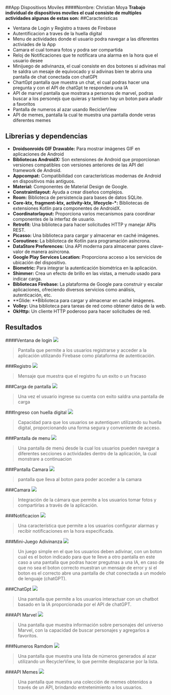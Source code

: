 ##App Dispositivos Moviles
####Nombre: Christian Moya
**Trabajo individual de dispositivos moviles el cual consiste de multiples actividades algunas de estas son:**
##Caracteristicas
- Ventana de Login y Registro a traves de Firebase
- Autentificacion a traves de la huella digital
- Menu de actividades donde el usuario podra navegar a las diferentes activiades de la App
- Camara el cual tomara fotos y podra ser compartida
- Reloj de Notificaciones que te notificara una alarma en la hora que el usuario desee
- Minijuego de adivinanza, el cual consiste en dos botones si adivinas mal te saldra un mesaje de equivocado y si adivinas bien te abrira una pantalla de chat conectada con chatGPt
- ChartGpt pantalla que muestra un chat, el cual podras hacer una pregunta y con el API de chatGpt te respondera una IA
- API de marvel pantalla que mostrara a personas de marvel, podras buscar a los personejs que quieras y tambien hay un boton para añadir a favoritos
- Pantalla de numeros al azar usando ReciclerView
- API de memes, pantalla la cual te muestra una pantalla donde veras diferentes memes
## Librerias y dependencias
- **Droidsonroids GIF Drawable:** Para mostrar imágenes GIF en aplicaciones de Android
- **Bibliotecas AndroidX:** Son extensiones de Android que proporcionan versiones compatibles con versiones anteriores de las API del framework de Android.
- **Appcompat:** Compatibilidad con características modernas de Android en dispositivos más antiguos.
- **Material:** Componentes de Material Design de Google.
- **Constraintlayout:** Ayuda a crear diseños complejos.
- **Room:** Biblioteca de persistencia para bases de datos SQLite.
- **Core-ktx, fragment-ktx, activity-ktx, lifecycle-*:** Bibliotecas de extensiones Kotlin para componentes de AndroidX.
- **Coordinatorlayout:** Proporciona varios mecanismos para coordinar componentes de la interfaz de usuario.
- **Retrofit:** Una biblioteca para hacer solicitudes HTTP y manejar APIs REST.
- **Picasso:** Una biblioteca para cargar y almacenar en caché imágenes.
- **Coroutines:** La biblioteca de Kotlin para programación asíncrona.
- **DataStore Preferences:** Una API moderna para almacenar pares clave-valor de manera asíncrona.
- **Google Play Services Location:** Proporciona acceso a los servicios de ubicación del dispositivo.
- **Biometric:** Para integrar la autenticación biométrica en la aplicación.
- **Shimmer:** Crea un efecto de brillo en las vistas, a menudo usado para indicar carga.
- **Bibliotecas Firebase:** La plataforma de Google para construir y escalar aplicaciones, ofreciendo diversos servicios como análisis, autenticación, etc.
- **Glide: **Biblioteca para cargar y almacenar en caché imágenes.
- **Volley:** Una biblioteca para tareas de red como obtener datos de la web.
- **OkHttp:** Un cliente HTTP poderoso para hacer solicitudes de red.
## Resultados
####Ventana de login
![](https://i.postimg.cc/Kj7kDdHz/image001.png)
>Pantalla que permite a los usuarios registrarse y acceder a la aplicación utilizando Firebase como plataforma de autenticación.

###Registro
![](https://i.postimg.cc/Ghrsmm4s/image003.png)
>Mensaje que muestra que el registro fu un exito o un fracaso

###Carga de pantalla
![](https://i.postimg.cc/8kL6G6zS/image005.png)
>Una vez el usuario ingrese su cuenta con exito saldra una pantalla de carga

###Ingreso con huella digital
![](https://i.postimg.cc/9FpwRH9g/image007.png)
>Capacidad para que los usuarios se autentiquen utilizando su huella digital, proporcionando una forma segura y conveniente de acceso.

###Pantalla de menu
![](https://i.postimg.cc/5y8vkH6f/image009.png)
>Una pantalla de menú desde la cual los usuarios pueden navegar a diferentes secciones o actividades dentro de la aplicación, la cual monstrare a continuacion

###Pantalla Camara
![](https://i.postimg.cc/BvtFf7XY/image011.png)
>pantalla que lleva al boton para poder acceder a la camara

###Camara
![](https://i.postimg.cc/k5ZbJNSn/image013.png)
>Integración de la cámara que permite a los usuarios tomar fotos y compartirlas a través de la aplicación.

###Notificacion
![](https://i.postimg.cc/XN5wvPxt/image015.png)
>Una característica que permite a los usuarios configurar alarmas y recibir notificaciones en la hora especificada.

###Mini-Juego Adivinanza
![](https://i.postimg.cc/ZKFp8yGc/image017.png)
>Un juego simple en el que los usuarios deben adivinar, con un boton cual es el boton indicado para que te lleve a otro pantalla en este caso a una pantalla que podras hacer pregutnas a una IA, en caso de que no sea el boton correcto muestran un mensaje de error y si el boton es el correcto abre una pantalla de chat conectada a un modelo de lenguaje (chatGPT).

###ChatGpt
![](https://i.postimg.cc/BQG2PCVb/image019.png)
>Una pantalla que permite a los usuarios interactuar con un chatbot basado en la IA proporcionada por el API de chatGPT.

###API Marvel
![](https://i.postimg.cc/FzXkc9G8/image021.png)
>Una pantalla que muestra información sobre personajes del universo Marvel, con la capacidad de buscar personajes y agregarlos a favoritos.

###Numeros Ramdom
![](https://i.postimg.cc/7ZH7mZDy/image023.png)
>Una pantalla que muestra una lista de números generados al azar utilizando un RecyclerView, lo que permite desplazarse por la lista.

###API Memes
![](https://i.postimg.cc/LX1Znqkj/image025.png)
>Una pantalla que muestra una colección de memes obtenidos a través de un API, brindando entretenimiento a los usuarios.
